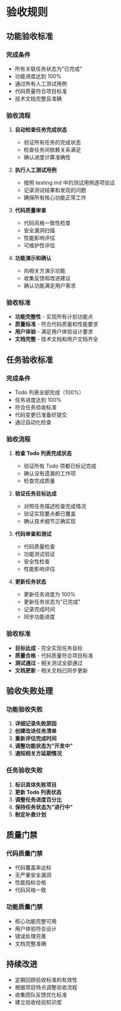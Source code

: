 # 验收规则

## 功能验收标准

### 完成条件

- 所有关联任务状态为"已完成"
- 功能进度达到 100%
- 通过所有人工测试用例
- 代码质量符合项目标准
- 技术文档完整且准确

### 验收流程

1. **自动检查任务完成状态**
   - 验证所有任务的完成状态
   - 检查任务间依赖关系满足
   - 确认进度计算准确性

2. **执行人工测试用例**
   - 按照 testing.md 中的测试用例逐项验证
   - 记录测试结果和发现的问题
   - 确保所有核心功能正常工作

3. **代码质量审查**
   - 代码风格一致性检查
   - 安全漏洞扫描
   - 性能影响评估
   - 可维护性评估

4. **功能演示和确认**
   - 向相关方演示功能
   - 收集反馈和改进建议
   - 确认功能满足用户需求

### 验收标准

- **功能完整性** - 实现所有计划功能点
- **质量标准** - 符合代码质量和性能要求
- **用户体验** - 满足用户体验设计要求
- **文档完整** - 技术文档和用户文档齐全

## 任务验收标准

### 完成条件

- Todo 列表全部完成（100%）
- 任务进度达到 100%
- 符合任务验收标准
- 代码变更已准备好提交
- 通过自动化检查

### 验收流程

1. **检查 Todo 列表完成状态**
   - 验证所有 Todo 项都已标记完成
   - 确认没有遗漏的工作项
   - 检查完成质量

2. **验证任务目标达成**
   - 对照任务描述检查完成情况
   - 验证实现要点都已覆盖
   - 确认技术细节正确实现

3. **代码审查和测试**
   - 代码质量检查
   - 功能测试验证
   - 安全性检查
   - 性能影响评估

4. **更新任务状态**
   - 更新任务进度为 100%
   - 更新任务状态为"已完成"
   - 记录完成时间
   - 同步功能进度

### 验收标准

- **目标达成** - 完全实现任务目标
- **质量合格** - 代码质量符合项目标准
- **测试通过** - 相关测试全部通过
- **文档更新** - 相关文档已同步更新

## 验收失败处理

### 功能验收失败

1. **详细记录失败原因**
2. **创建改进任务清单**
3. **重新评估完成时间**
4. **调整功能状态为"开发中"**
5. **通知相关方延期情况**

### 任务验收失败

1. **标识具体失败项目**
2. **更新 Todo 列表状态**
3. **调整任务进度百分比**
4. **保持任务状态为"进行中"**
5. **制定补救计划**

## 质量门禁

### 代码质量门禁

- 代码覆盖率达标
- 无严重安全漏洞
- 性能指标合格
- 代码风格一致

### 功能质量门禁

- 核心功能完整可用
- 用户体验符合设计
- 错误处理完善
- 文档完整准确

## 持续改进

- 定期回顾验收标准的有效性
- 根据项目特点调整验收流程
- 收集团队反馈优化标准
- 建立验收经验知识库
